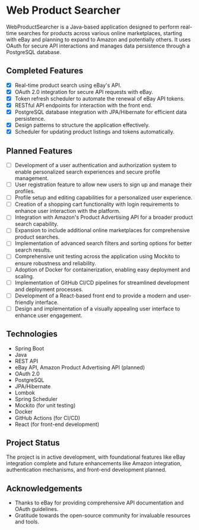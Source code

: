 # Web Product Searcher

WebProductSearcher is a Java-based application designed to perform real-time searches for products across various online marketplaces, starting with eBay and planning to expand to Amazon and potentially others. It uses OAuth for secure API interactions and manages data persistence through a PostgreSQL database.

## Completed Features

- [x] Real-time product search using eBay's API.
- [x] OAuth 2.0 integration for secure API requests with eBay.
- [x] Token refresh scheduler to automate the renewal of eBay API tokens.
- [x] RESTful API endpoints for interaction with the front end.
- [x] PostgreSQL database integration with JPA/Hibernate for efficient data persistence.
- [x] Design patterns to structure the application effectively.
- [x] Scheduler for updating product listings and tokens automatically.

## Planned Features

- [ ] Development of a user authentication and authorization system to enable personalized search experiences and secure profile management.
- [ ] User registration feature to allow new users to sign up and manage their profiles.
- [ ] Profile setup and editing capabilities for a personalized user experience.
- [ ] Creation of a shopping cart functionality with login requirements to enhance user interaction with the platform.
- [ ] Integration with Amazon's Product Advertising API for a broader product search capability.
- [ ] Expansion to include additional online marketplaces for comprehensive product searches.
- [ ] Implementation of advanced search filters and sorting options for better search results.
- [ ] Comprehensive unit testing across the application using Mockito to ensure robustness and reliability.
- [ ] Adoption of Docker for containerization, enabling easy deployment and scaling.
- [ ] Implementation of GitHub CI/CD pipelines for streamlined development and deployment processes.
- [ ] Development of a React-based front end to provide a modern and user-friendly interface.
- [ ] Design and implementation of a visually appealing user interface to enhance user engagement.

## Technologies

- Spring Boot
- Java
- REST API
- eBay API, Amazon Product Advertising API (planned)
- OAuth 2.0
- PostgreSQL
- JPA/Hibernate
- Lombok
- Spring Scheduler
- Mockito (for unit testing)
- Docker
- GitHub Actions (for CI/CD)
- React (for front-end development)

## Project Status

The project is in active development, with foundational features like eBay integration complete and future enhancements like Amazon integration, authentication mechanisms, and front-end development planned.

## Acknowledgements

- Thanks to eBay for providing comprehensive API documentation and OAuth guidelines.
- Gratitude towards the open-source community for invaluable resources and tools.
